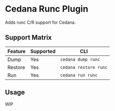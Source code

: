# Cedana Runc Plugin

Adds runc C/R support for Cedana.

## Support Matrix

| Feature | Supported | CLI                   |
| ------- | --------- | --------------------- |
| Dump    | Yes       | `cedana dump runc`    |
| Restore | Yes       | `cedana restore runc` |
| Run     | Yes       | `cedana run runc`     |

## Usage

WIP
